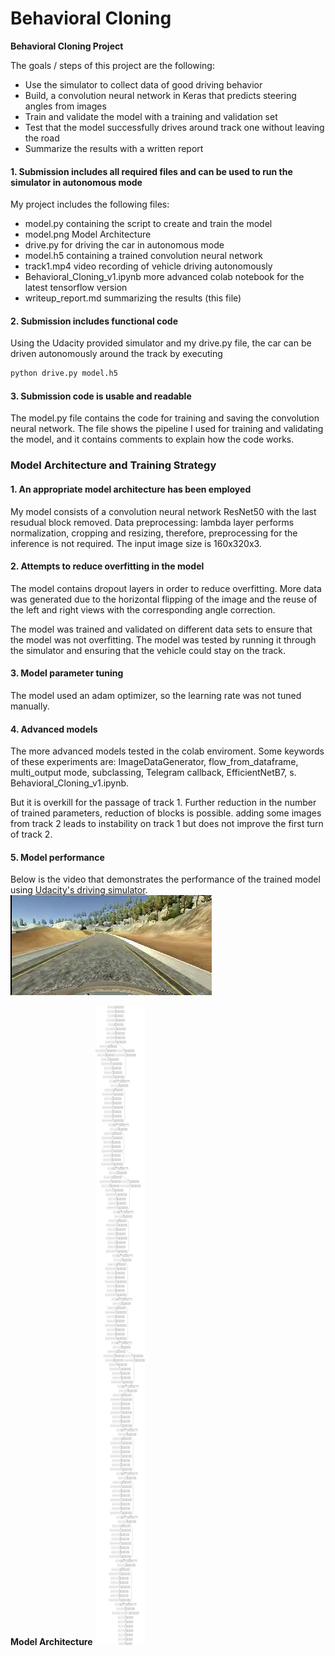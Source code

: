 # **Behavioral Cloning** 

**Behavioral Cloning Project**

The goals / steps of this project are the following:
* Use the simulator to collect data of good driving behavior
* Build, a convolution neural network in Keras that predicts steering angles from images
* Train and validate the model with a training and validation set
* Test that the model successfully drives around track one without leaving the road
* Summarize the results with a written report

#### 1. Submission includes all required files and can be used to run the simulator in autonomous mode

My project includes the following files:
* model.py containing the script to create and train the model
* model.png Model Architecture
* drive.py for driving the car in autonomous mode
* model.h5 containing a trained convolution neural network 
* track1.mp4 video recording of vehicle driving autonomously 
* Behavioral_Cloning_v1.ipynb more advanced colab notebook for the latest tensorflow version
* writeup_report.md summarizing the results (this file)

#### 2. Submission includes functional code
Using the Udacity provided simulator and my drive.py file, the car can be driven autonomously around the track by executing 
```sh
python drive.py model.h5
```

#### 3. Submission code is usable and readable

The model.py file contains the code for training and saving the convolution neural network. The file shows the pipeline I used for training and validating the model, and it contains comments to explain how the code works.

### Model Architecture and Training Strategy

#### 1. An appropriate model architecture has been employed

My model consists of a convolution neural network ResNet50 with the last resudual block removed. Data preprocessing: lambda layer performs normalization, cropping and resizing, therefore, preprocessing for the inference is not required. The input image size is 160x320x3.

#### 2. Attempts to reduce overfitting in the model

The model contains dropout layers in order to reduce overfitting. More data was generated due to the horizontal flipping of the image and the reuse of the left and right views with the corresponding angle correction.

The model was trained and validated on different data sets to ensure that the model was not overfitting. The model was tested by running it through the simulator and ensuring that the vehicle could stay on the track.

#### 3. Model parameter tuning

The model used an adam optimizer, so the learning rate was not tuned manually.

#### 4. Advanced models

The more advanced models tested in the colab enviroment. Some keywords of these experiments are: ImageDataGenerator, flow_from_dataframe, multi_output mode, subclassing, Telegram callback, EfficientNetB7, s. Behavioral_Cloning_v1.ipynb. 

But it is overkill for the passage of track 1. Further reduction in the number of trained parameters, reduction of blocks is possible. adding some images from track 2 leads to instability on track 1 but does not improve the first turn of track 2.

#### 5. Model performance
Below is the video that demonstrates the performance of the trained model using 
[Udacity's driving simulator](https://github.com/udacity/self-driving-car-sim).  
[![LINK TO YOUTUBE](youtube.PNG)](https://www.youtube.com/watch?v=GRP7gyGeuls)


**Model Architecture**
![](https://github.com/lexandree/udacity-autonomous-car/blob/master/project4/model.png)
